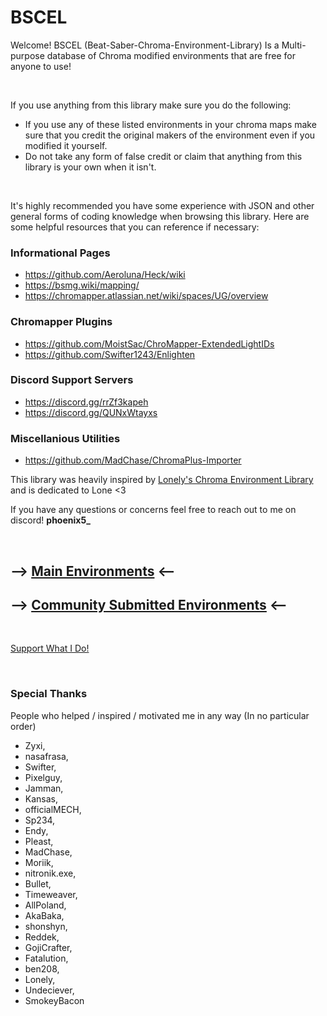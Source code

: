 # BSCEL
Welcome! BSCEL (Beat-Saber-Chroma-Environment-Library) Is a Multi-purpose database of Chroma modified environments that are free for anyone to use!

<br>

If you use anything from this library make sure you do the following:
- If you use any of these listed environments in your chroma maps make sure that you credit the original makers of the environment even if you modified it yourself.
- Do not take any form of false credit or claim that anything from this library is your own when it isn't.

<br>

It's highly recommended you have some experience with JSON and other general forms of coding knowledge when browsing this library. Here are some helpful resources that you can reference if necessary:

### Informational Pages
- https://github.com/Aeroluna/Heck/wiki
- https://bsmg.wiki/mapping/
- https://chromapper.atlassian.net/wiki/spaces/UG/overview
### Chromapper Plugins
- https://github.com/MoistSac/ChroMapper-ExtendedLightIDs
- https://github.com/Swifter1243/Enlighten
### Discord Support Servers
- https://discord.gg/rrZf3kapeh
- https://discord.gg/QUNxWtayxs
### Miscellanious Utilities
- https://github.com/MadChase/ChromaPlus-Importer

This library was heavily inspired by [Lonely's Chroma Environment Library](https://github.com/LonelyCen/Chroma-Environments) and is dedicated to Lone <3

If you have any questions or concerns feel free to reach out to me on discord! **phoenix5_**

<br>

## --> [Main Environments](https://github.com/Phoenix-BS/BSCEL/tree/main/Main%20Environments) <--
## --> [Community Submitted Environments](https://github.com/Phoenix-BS/BSCEL/tree/main/Community%20Environments) <--

<br>

[Support What I Do!](https://ko-fi.com/phoenixbs)

<br>

### Special Thanks

People who helped / inspired / motivated me in any way (In no particular order)

* Zyxi,
* nasafrasa,
* Swifter,
* Pixelguy,
* Jamman,
* Kansas,
* officialMECH,
* Sp234,
* Endy,
* Pleast,
* MadChase,
* Moriik,
* nitronik.exe,
* Bullet,
* Timeweaver,
* AllPoland,
* AkaBaka,
* shonshyn,
* Reddek,
* GojiCrafter,
* Fatalution,
* ben208,
* Lonely,
* Undeciever,
* SmokeyBacon